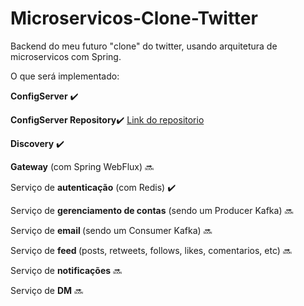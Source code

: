 # Microservicos-Clone-Twitter
Backend do meu futuro "clone" do twitter, usando arquitetura de microservicos com Spring.

O que será implementado:
<p><b>ConfigServer</b> ✔️</p> 
<p><b>ConfigServer Repository</b>✔️ <a href="https://github.com/vsouzx/Microservicos-Clone-Twitter-Repository"> Link do repositorio</a></p>
<p><b>Discovery</b> ✔️</p>
<p><b>Gateway</b> (com Spring WebFlux) 🔜</p>
<p>Serviço de <b>autenticação</b> (com Redis) ✔️</p>
<p>Serviço de <b>gerenciamento de contas</b> (sendo um Producer Kafka) 🔜</p>
<p>Serviço de <b>email </b>(sendo um Consumer Kafka) 🔜</p>
<p>Serviço de <b>feed </b>(posts, retweets, follows, likes, comentarios, etc) 🔜</p>
<p>Serviço de <b>notificações</b> 🔜</p>
<p>Serviço de <b>DM</b> 🔜</p>
